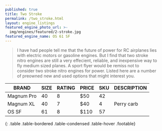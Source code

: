 ```yaml
---
published: true
title: Two Stroke
permalink: /two_stroke.html
layout: engine_listings
featured_engine_photo_url: >-
  img/engines/featured/2-stroke.jpg
featured_engine_name: OS 61 SF
---
```



> I have had people tell me that the future of power for RC airplanes lies with electric motors or gasoline engines. But I find that two stroke nitro engines are still a very effecient, reliable, and inexpensive way to fly medium sized planes. A sport flyer would be remiss not to consider two stroke nitro engines for power. Listed here are a number of preowned new and used options that might interest you.

BRAND             | SIZE  | RATING | PRICE | SKU   | DESCRIPTION
------------------|-------|--------|-------|-------|------------------- 
Magnum Pro        | 40    | 8      | $50   | 42    |
Magnum XL         | 40    | 7      | $40   | 4     | Perry carb
OS SF             | 61    | 8      | $110  | 57    |
{: .table .table-bordered .table-condensed .table-hover .footable}
